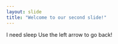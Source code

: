 ```yaml
---
layout: slide
title: "Welcome to our second slide!"
---
```

I need sleep
Use the left arrow to go back!
